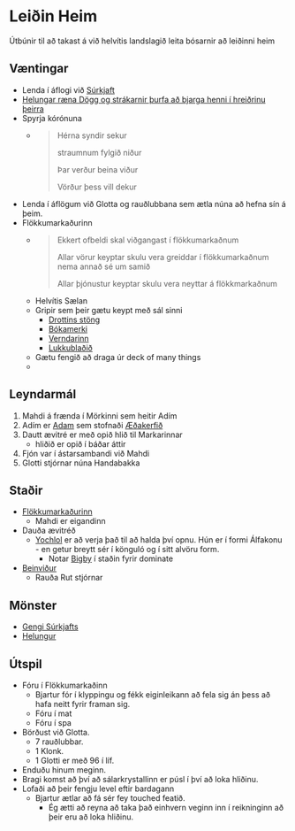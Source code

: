 # Leiðin Heim

Útbúnir til að takast á við helvítis landslagið leita bósarnir að leiðinni heim

## Væntingar
- Lenda í áflogi við [Súrkjaft](https://www.dndbeyond.com/monsters/horned-devil)
- [Helungar ræna Dögg og strákarnir þurfa að bjarga henni í hreiðrinu þeirra](
  https://www.dndbeyond.com/sources/bgdia/avernus#HellwaspNest)
- Spyrja kórónuna
  - > Hérna syndir sekur
    > 
    > straumnum fylgið niður
    > 
    > Þar verður beina viður
    > 
    > Vörður þess vill dekur
- Lenda í áflögum við Glotta og rauðlubbana sem ætla núna að hefna sín á þeim. 
- Flökkumarkaðurinn
  - > Ekkert ofbeldi skal viðgangast í flökkumarkaðnum
    > 
    > Allar vörur keyptar skulu vera greiddar í flökkumarkaðnum nema annað sé 
    > um samið
    > 
    > Allar þjónustur keyptar skulu vera neyttar á flökkmarkaðnum
  - Helvítis Sælan
  - Gripir sem þeir gætu keypt með sál sinni
    - [Drottins stöng](https://www.dndbeyond.com/magic-items/rod-of-lordly-might)
    - [Bókamerki](https://www.dndbeyond.com/magic-items/bookmark)
    - [Verndarinn](https://www.dndbeyond.com/magic-items/defender)
    - [Lukkublaðið](https://www.dndbeyond.com/magic-items/luck-blade)
  - Gætu fengið að draga úr deck of many things
  - 

## Leyndarmál
1. Mahdi á frænda í Mörkinni sem heitir Adím
2. Adím er [Adam](/npcs/adam.md) sem stofnaði [Æðakerfið](
   /factions/aedakerfid.md)
3. Dautt ævitré er með opið hlið til Markarinnar
   - hliðið er opið í báðar áttir
4. Fjón var í ástarsambandi við Mahdi
5. Glotti stjórnar núna Handabakka

## Staðir
- [Flökkumarkaðurinn](
  https://www.dndbeyond.com/sources/bgdia/avernus-other-locations#TheWanderingEmporium)
  - Mahdi er eigandinn
- Dauða ævitréð
  - [Yochlol](https://www.dndbeyond.com/monsters/yochlol) er að verja það til 
    að halda því opnu. Hún er í formi Álfakonu - en getur breytt sér í könguló
    og í sitt alvöru form.
    - Notar [Bigby](https://www.dndbeyond.com/spells/bigbys-hand) í staðin 
      fyrir dominate
- [Beinviður](
  https://www.dndbeyond.com/sources/bgdia/avernus-path-of-devils#BoneBrambles)
  - Rauða Rut stjórnar

## Mönster
- [Gengi Súrkjafts](/factions/surkjaftur.md)
- [Helungur](https://www.dndbeyond.com/monsters/hellwasp)

## Útspil
- Fóru í Flökkumarkaðinn
  - Bjartur fór í klyppingu og fékk eiginleikann að fela sig án þess að hafa
    neitt fyrir framan sig.
  - Fóru í mat
  - Fóru í spa
- Börðust við Glotta.
  - 7 rauðlubbar.
  - 1 Klonk.
  - 1 Glotti er með 96 í líf.
- Enduðu hinum meginn.
- Bragi komst að því að sálarkrystallinn er púsl í því að loka hliðinu.
- Lofaði að þeir fengju level eftir bardagann
  - Bjartur ætlar að fá sér fey touched featið. 
    - Ég ætti að reyna að taka það einhvern veginn inn í reikninginn að þeir
      eru að loka hliðinu.
